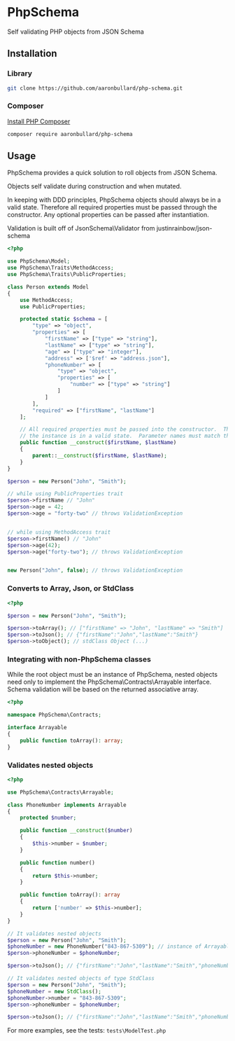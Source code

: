 # PhpSchema
Self validating PHP objects from JSON Schema

## Installation

### Library

```bash
git clone https://github.com/aaronbullard/php-schema.git
```

### Composer

[Install PHP Composer](https://getcomposer.org/doc/00-intro.md)

```bash
composer require aaronbullard/php-schema
```

## Usage

PhpSchema provides a quick solution to roll objects from JSON Schema.

Objects self validate during construction and when mutated.

In keeping with DDD principles, PhpSchema objects should always be in a valid state.  Therefore all required properties must be passed through the constructor.  Any optional properties can be passed after instantiation.

Validation is built off of JsonSchema\Validator from justinrainbow/json-schema


```php
<?php

use PhpSchema\Model;
use PhpSchema\Traits\MethodAccess;
use PhpSchema\Traits\PublicProperties;

class Person extends Model
{
    use MethodAccess;
    use PublicProperties;

    protected static $schema = [
        "type" => "object",
        "properties" => [
            "firstName" => ["type" => "string"],
            "lastName" => ["type" => "string"],
            "age" => ["type" => "integer"],
            "address" => ['$ref' => "address.json"],
            "phoneNumber" => [
                "type" => "object",
                "properties" => [
                    "number" => ["type" => "string"]
                ]
            ]
        ],
        "required" => ["firstName", "lastName"]
    ];

    // All required properties must be passed into the constructor.  This ensures
    // the instance is in a valid state.  Parameter names must match the schema.
    public function __construct($firstName, $lastName)
    {
        parent::__construct($firstName, $lastName);
    }
}

$person = new Person("John", "Smith");

// while using PublicProperties trait
$person->firstName // "John"
$person->age = 42;
$person->age = "forty-two" // throws ValidationException


// while using MethodAccess trait
$person->firstName() // "John"
$person->age(42);
$person->age("forty-two"); // throws ValidationException


new Person("John", false); // throws ValidationException

```

### Converts to Array, Json, or StdClass
```php
<?php

$person = new Person("John", "Smith");

$person->toArray(); // ["firstName" => "John", "lastName" => "Smith"]
$person->toJson(); // {"firstName":"John","lastName":"Smith"}
$person->toObject(); // stdClass Object (...)
```

### Integrating with non-PhpSchema classes

While the root object must be an instance of PhpSchema, nested objects need only to implement the PhpSchema\Contracts\Arrayable interface.  Schema validation will be based on the returned associative array.

```php
<?php

namespace PhpSchema\Contracts;

interface Arrayable
{
    public function toArray(): array;
}
```

### Validates nested objects
```php
<?php

use PhpSchema\Contracts\Arrayable;

class PhoneNumber implements Arrayable
{
    protected $number;

    public function __construct($number)
    {
        $this->number = $number;
    }

    public function number()
    {
        return $this->number;
    }

    public function toArray(): array
    {
        return ['number' => $this->number];
    }
}

// It validates nested objects
$person = new Person("John", "Smith");
$phoneNumber = new PhoneNumber("843-867-5309"); // instance of Arrayable
$person->phoneNumber = $phoneNumber;

$person->toJson(); // {"firstName":"John","lastName":"Smith","phoneNumber":{"number":"843-867-5309"}}

// It validates nested objects of type StdClass
$person = new Person("John", "Smith");
$phoneNumber = new StdClass();
$phoneNumber->number = "843-867-5309";
$person->phoneNumber = $phoneNumber;

$person->toJson(); // {"firstName":"John","lastName":"Smith","phoneNumber":{"number":"843-867-5309"}}

```

For more examples, see the tests: `tests\ModelTest.php`